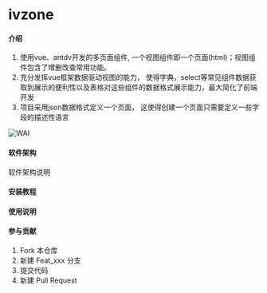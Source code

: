 # ivzone

#### 介绍
1. 使用vue、antdv开发的多页面组件, 一个视图组件即一个页面(html)；视图组件包含了增删改查常用功能。
2. 充分发挥vue框架数据驱动视图的能力， 使得字典，select等常见组件数据获取到展示的便利性以及表格对这些组件的数据格式展示能力，最大简化了前端开发
3. 项目采用json数据格式定义一个页面， 这使得创建一个页面只需要定义一些字段的描述性语言

![WAI](https://gitee.com/NFUNW172018051/ux/raw/master/images/WAI_e.png)
#### 软件架构
软件架构说明


#### 安装教程


#### 使用说明


#### 参与贡献

1.  Fork 本仓库
2.  新建 Feat_xxx 分支
3.  提交代码
4.  新建 Pull Request
